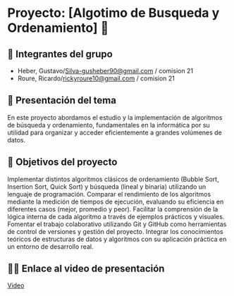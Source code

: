 # Proyecto: [Algotimo de Busqueda y Ordenamiento] 🚀

## 👥 Integrantes del grupo

- Heber, Gustavo/Silva-gusheber90@gmail.com / comision 21
- Roure, Ricardo/rickyroure10@gmail.com / comision 21




## 📘 Presentación del tema

En este proyecto abordamos el estudio y la implementación de algoritmos de búsqueda y ordenamiento, fundamentales en la informática por su utilidad para organizar y acceder eficientemente a grandes volúmenes de datos.

## 🎯 Objetivos del proyecto

Implementar distintos algoritmos clásicos de ordenamiento (Bubble Sort, Insertion Sort, Quick Sort) y búsqueda (lineal y binaria) utilizando un lenguaje de programación.
Comparar el rendimiento de los algoritmos mediante la medición de tiempos de ejecución, evaluando su eficiencia en diferentes casos (mejor, promedio y peor).
Facilitar la comprensión de la lógica interna de cada algoritmo a través de ejemplos prácticos y visuales.
Fomentar el trabajo colaborativo utilizando Git y GitHub como herramientas de control de versiones y gestión del proyecto.
Integrar los conocimientos teóricos de estructuras de datos y algoritmos con su aplicación práctica en un entorno de desarrollo real.

## 🔗🎥 Enlace al video de presentación
[Video](https://drive.google.com/file/d/1kJ39VTLl8UCo8l8l9mRiebu2E8pC-s3k/view?usp=sharing)

